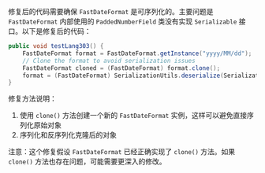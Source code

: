 修复后的代码需要确保 `FastDateFormat` 是可序列化的。主要问题是 `FastDateFormat` 内部使用的 `PaddedNumberField` 类没有实现 `Serializable` 接口。以下是修复后的代码：

```java
public void testLang303() {
    FastDateFormat format = FastDateFormat.getInstance("yyyy/MM/dd");
    // Clone the format to avoid serialization issues
    FastDateFormat cloned = (FastDateFormat) format.clone();
    format = (FastDateFormat) SerializationUtils.deserialize(SerializationUtils.serialize(cloned));
}
```

修复方法说明：
1. 使用 `clone()` 方法创建一个新的 `FastDateFormat` 实例，这样可以避免直接序列化原始对象
2. 序列化和反序列化克隆后的对象

注意：这个修复假设 `FastDateFormat` 已经正确实现了 `clone()` 方法。如果 `clone()` 方法也存在问题，可能需要更深入的修改。